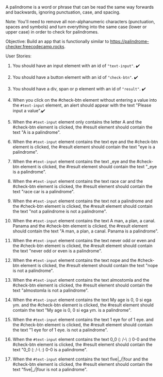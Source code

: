 A palindrome is a word or phrase that can be read the same way forwards and backwards, ignoring punctuation, case, and spacing.

Note: You'll need to remove all non-alphanumeric characters (punctuation, spaces and symbols) and turn everything into the same case (lower or upper case) in order to check for palindromes.

Objective: Build an app that is functionally similar to https://palindrome-checker.freecodecamp.rocks.

User Stories:

1. You should have an input element with an id of `"text-input"`. ✔️

2. You should have a button element with an id of `"check-btn"`. ✔️

3. You should have a div, span or p element with an id of `"result"`. ✔️

4. When you click on the #check-btn element without entering a value into the `#text-input` element, an alert should appear with the text "Please input a value".✔️

5. When the `#text-input` element only contains the letter A and the #check-btn element is clicked, the #result element should contain the text "A is a palindrome".

6. When the `#text-input` element contains the text eye and the #check-btn element is clicked, the #result element should contain the text "eye is a palindrome".

7. When the `#text-input` element contains the text \_eye and the #check-btn element is clicked, the #result element should contain the text "\_eye is a palindrome".

8. When the `#text-input` element contains the text race car and the #check-btn element is clicked, the #result element should contain the text "race car is a palindrome".

9. When the `#text-input` element contains the text not a palindrome and the #check-btn element is clicked, the #result element should contain the text "not a palindrome is not a palindrome".

10. When the `#text-input` element contains the text A man, a plan, a canal. Panama and the #check-btn element is clicked, the #result element should contain the text "A man, a plan, a canal. Panama is a palindrome".

11. When the `#text-input` element contains the text never odd or even and the #check-btn element is clicked, the #result element should contain the text "never odd or even is a palindrome".

12. When the `#text-input` element contains the text nope and the #check-btn element is clicked, the #result element should contain the text "nope is not a palindrome".

13. When the `#text-input` element contains the text almostomla and the #check-btn element is clicked, the #result element should contain the text "almostomla is not a palindrome".

14. When the `#text-input` element contains the text My age is 0, 0 si ega ym. and the #check-btn element is clicked, the #result element should contain the text "My age is 0, 0 si ega ym. is a palindrome".

15. When the `#text-input` element contains the text 1 eye for of 1 eye. and the #check-btn element is clicked, the #result element should contain the text "1 eye for of 1 eye. is not a palindrome".

16. When the `#text-input` element contains the text 0_0 (: /-\ :) 0-0 and the #check-btn element is clicked, the #result element should contain the text "0_0 (: /-\ :) 0-0 is a palindrome".

17. When the `#text-input` element contains the text five|\_/|four and the #check-btn element is clicked, the #result element should contain the text "five|\_/|four is not a palindrome".
